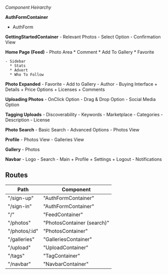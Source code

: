*Component Heirarchy*

  **AuthFormContainer**
   - AuthForm

  **GettingStartedContainer**
    - Relevant Photos
    - Select Option
    - Confirmation View  

  **Home Page (Feed)**
    - Photo Area
      * Comment
      * Add To Gallery
      * Favorite

    - Sidebar
      * Stats
      * Advert
      * Who To Follow          

  **Photo Expanded**
    - Favorite
    - Add to Gallery
    - Author
    - Buying Interface
      + Details
      + Price Options
      + Licenses
      + Comments   

  **Uploading Photos**
    - OnClick Option
    - Drag & Drop Option
    - Social Media Option

  **Tagging Uploads**
    - Discoverability
    - Keywords
    - Marketplace
    - Categories
    - Description
    - License  

  **Photo Search**
    - Basic Search
    - Advanced Options
    - Photos View

   **Profile**
    - Photos View
    - Galleries View

  **Gallery**
    - Photos

  **Navbar**
    - Logo
    - Search
    - Main
      + Profile
      + Settings
      + Logout
    - Notifications

  ## Routes

  |Path   | Component   |
  |-------|-------------|
  | "/sign-up" | "AuthFormContainer" |
  | "/sign-in" | "AuthFormContainer" |
  | "/" | "FeedContainer" |
  | "/photos" | "PhotosContainer (search)" |
  | "/photos/:id" | "PhotosContainer" |
  | "/galleries" | "GalleriesContainer" |
  | "/upload" | "UploadContainer"
  | "/tags" | "TagContainer" |
  | "/navbar" | "NavbarContainer" |
